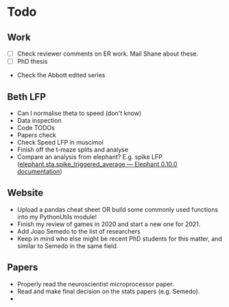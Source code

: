 # Todo

## Work

- [ ] Check reviewer comments on ER work. Mail Shane about these.
- [ ] PhD thesis
- Check the Abbott edited series

## Beth LFP

- Can I normalise theta to speed (don't know)
- Data inspection
- Code TODOs
- Papers check
- Check Speed LFP in muscimol
- Finish off the t-maze splits and analyse
- Compare an analysis from elephant? E.g. spike LFP ([elephant.sta.spike_triggered_average — Elephant 0.10.0 documentation](https://elephant.readthedocs.io/en/latest/reference/_toctree/sta/elephant.sta.spike_triggered_average.html#elephant.sta.spike_triggered_average))

## Website

- Upload a pandas cheat sheet OR build some commonly used functions into my PythonUtils module!
- Finish my review of games in 2020 and start a new one for 2021.
- Add Joao Semedo to the list of researchers
- Keep in mind who else might be recent PhD students for this matter, and similar to Semedo in the same field.

## Papers

- Properly read the neuroscientist microprocessor paper.
- Read and make final decision on the stats papers (e.g. Semedo).
- 